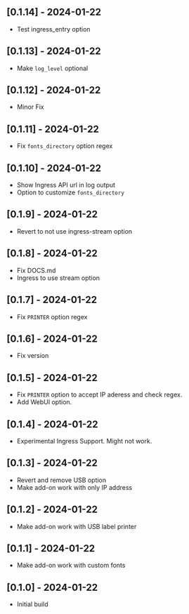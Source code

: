 ## [0.1.14] - 2024-01-22
- Test ingress_entry option

## [0.1.13] - 2024-01-22
- Make `log_level` optional

## [0.1.12] - 2024-01-22
- Minor Fix

## [0.1.11] - 2024-01-22
- Fix `fonts_directory` option regex

## [0.1.10] - 2024-01-22
- Show Ingress API url in log output
- Option to customize `fonts_directory`

## [0.1.9] - 2024-01-22
- Revert to not use ingress-stream option

## [0.1.8] - 2024-01-22
- Fix DOCS.md
- Ingress to use stream option

## [0.1.7] - 2024-01-22
- Fix `PRINTER` option regex

## [0.1.6] - 2024-01-22
- Fix version

## [0.1.5] - 2024-01-22
- Fix `PRINTER` option to accept IP aderess and check regex.
- Add WebUI option.

## [0.1.4] - 2024-01-22
- Experimental Ingress Support. Might not work.

## [0.1.3] - 2024-01-22
- Revert and remove USB option
- Make add-on work with only IP address

## [0.1.2] - 2024-01-22
- Make add-on work with USB label printer

## [0.1.1] - 2024-01-22
- Make add-on work with custom fonts

## [0.1.0] - 2024-01-22
- Initial build
